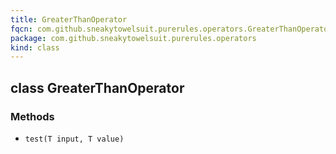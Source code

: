 ```yaml
---
title: GreaterThanOperator
fqcn: com.github.sneakytowelsuit.purerules.operators.GreaterThanOperator
package: com.github.sneakytowelsuit.purerules.operators
kind: class
---
```


## class GreaterThanOperator

### Methods

- `test(T input, T value)`
